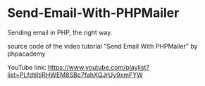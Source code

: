 # Send-Email-With-PHPMailer
Sending email in PHP, the right way.

source code of the video tutorial "Send Email With PHPMailer" by phpacademy

YouTube link:
https://www.youtube.com/playlist?list=PLfdtiltiRHWEM8SBc7fahXQJrUy9xmFYW
